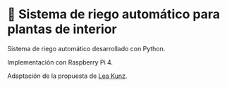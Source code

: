 # 🌱 Sistema de riego automático para plantas de interior

<p>Sistema de riego autom&aacute;tico desarrollado con Python.</p>
<p>Implementaci&oacute;n con Raspberry Pi 4.</p>
<p>Adaptaci&oacute;n de la propuesta de <a href="https://medium.com/technology-hits/simplified-raspberry-pi-plant-watering-system-942099e4e2cd" target="_blank">Lea Kunz</a>.</p>
